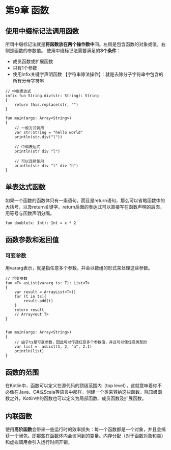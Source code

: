 # 第9章 函数
## 使用中缀标记法调用函数
所谓中缀标记法就是**将函数放在两个操作数中**间。左侧是包含函数的对象或值，右侧是函数的参数值。
使用中缀标记法需要满足的**3个条件**：
+ 成员函数或扩展函数
+ 只有1个参数
+ 使用infix关键字声明函数
【字符串除法操作】：就是去除分子字符串中包含的所有分母字符串
```
// 中缀表达式
infix fun String.div(str: String): String
{
    return this.replace(str, "")
}

fun main(args: Array<String>)
{
    // 一般方式调用
    var str:String = "hello world"
    println(str.div("l"))

    // 中缀表达式
    println(str div "l")

    // 可以连续使用
    println(str div "l" div "h")
}
```
## 单表达式函数
如果一个函数的函数体只有一条语句，而且是return语句，那么可以省略函数体的大括号，以及return关键字。return后面的表达式可以直接写在函数声明的后面，用等号与函数声明分隔。
```
fun double(x: Int): Int = x * 2
```
## 函数参数和返回值
### 可变参数
用vararg表示，就是指任意多个参数，并会以数组的形式来处理这些参数。
```
// 可变参数
fun <T> asList(vararg ts: T): List<T>
{
    var result = ArrayList<T>()
    for (t in ts){
        result.add(t)
    }
    return result
    // Array<out T>
}


fun main(args: Array<String>)
{
    // 由于ts是可变参数，因此可以传递任意多个参数值，并且可以使任意类型的
    var list =  asList(1, 2, "a", 2.1)
    println(list)
}
```

## 函数的范围
在Kotlin中，函数可以定义在源代码的顶级范围内（top level），这就意味着你不必像在Java、C#或Scala等语言中那样，创建一个类来容纳这些函数，除顶级函数之外，Kotlin中的函数也可以定义为局部函数、成员函数及扩展函数。

## 内联函数
使用**高阶函数**会带来一些运行时的效率损失：每一个函数都是一个对象，并且会捕获一个闭包。即那些在函数体内会访问到的变量。内存分配（对于函数对象和类）和虚拟调用会引入运行时间开销。
